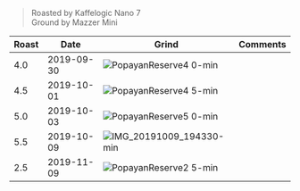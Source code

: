 > Roasted by Kaffelogic Nano 7<br>
> Ground by Mazzer Mini

| Roast | Date       | Grind | Comments |
|-------|------------|-------|----------
| 4.0   | 2019-09-30 | ![PopayanReserve4 0-min](https://user-images.githubusercontent.com/2862029/68896353-28d5b280-0790-11ea-9098-322d89f64188.jpg) | 
| 4.5   | 2019-10-01 | ![PopayanReserve4 5-min](https://user-images.githubusercontent.com/2862029/68896558-9a156580-0790-11ea-8c53-40400c209277.jpg) | 
| 5.0   | 2019-10-03 | ![PopayanReserve5 0-min](https://user-images.githubusercontent.com/2862029/68896809-27f15080-0791-11ea-8f09-a6cf750ae41c.jpg) | 
| 5.5   | 2019-10-09 | ![IMG_20191009_194330-min](https://user-images.githubusercontent.com/2862029/66460671-da1f6380-ead3-11e9-8728-04a4c56b3098.jpg) |
| 2.5   | 2019-11-09 | ![PopayanReserve2 5-min](https://user-images.githubusercontent.com/2862029/68896064-8ae1e800-078f-11ea-92b6-8ed60ba87ee4.jpeg)
